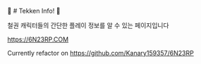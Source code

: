 :punch:	 # Tekken Info! :punch:	

철권 캐릭터들의 간단한 플레이 정보를 알 수 있는 페이지입니다

https://6N23RP.COM


Currently refactor on https://github.com/Kanary159357/6N23RP

